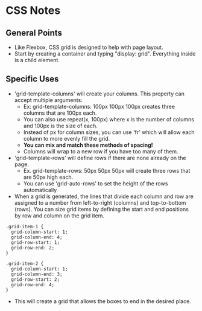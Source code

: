 # CSS Notes

## General Points

- Like Flexbox, CSS grid is designed to help with page layout.
- Start by creating a container and typing "display: grid". Everything inside is a child element.

## Specific Uses

- 'grid-template-columns' will create your columns. This property can accept multiple arguments:
  - Ex: grid-template-columns: 100px 100px 100px creates three columns that are 100px each.
  - You can also use repeat(x, 100px) where x is the number of columns and 100px is the size of each.
  - Instead of px for column sizes, you can use 'fr' which will allow each column to more evenly fill the grid.
  - **You can mix and match these methods of spacing!**
  - Columns will wrap to a new row if you have too many of them.
- 'grid-template-rows' will define rows if there are none already on the page.
  - Ex. grid-template-rows: 50px 50px 50px will create three rows that are 50px high each.
  - You can use 'grid-auto-rows' to set the height of the rows automatically
- When a grid is generated, the lines that divide each column and row are assigned to a number from left-to-right (columns) and top-to-bottom (rows). You can size grid items by defining the start and end positions by row and column on the grid item.

```
.grid-item-1 {
  grid-column-start: 1;
  grid-column-end: 4;
  grid-row-start: 1;
  grid-row-end: 2;
}

.grid-item-2 {
  grid-column-start: 1;
  grid-column-end: 3;
  grid-row-start: 2;
  grid-row-end: 4;
}
```

- This will create a grid that allows the boxes to end in the desired place.
